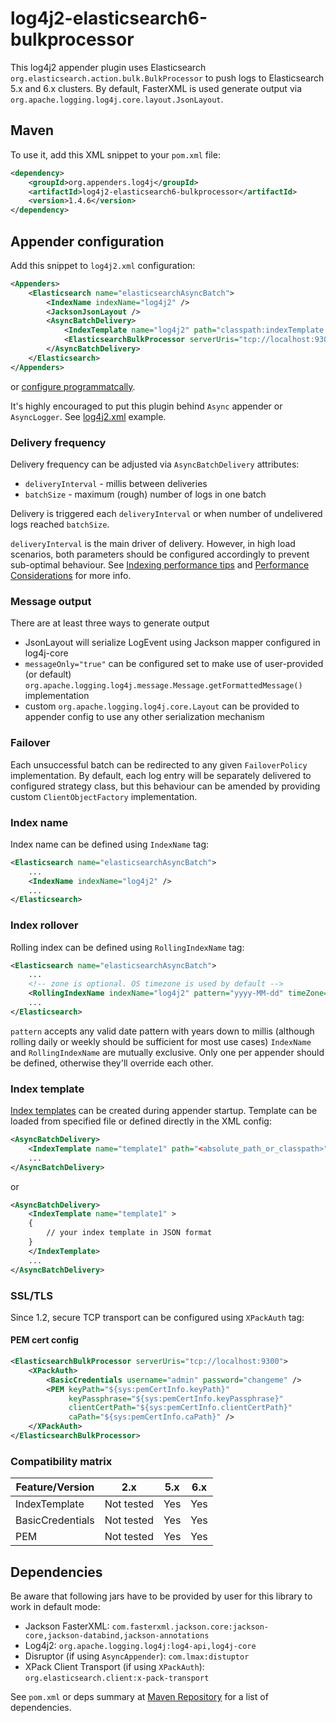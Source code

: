 # log4j2-elasticsearch6-bulkprocessor
This log4j2 appender plugin uses Elasticsearch `org.elasticsearch.action.bulk.BulkProcessor` to push logs to Elasticsearch 5.x and 6.x clusters. By default, FasterXML is used generate output via `org.apache.logging.log4j.core.layout.JsonLayout`.

## Maven

To use it, add this XML snippet to your `pom.xml` file:
```xml
<dependency>
    <groupId>org.appenders.log4j</groupId>
    <artifactId>log4j2-elasticsearch6-bulkprocessor</artifactId>
    <version>1.4.6</version>
</dependency>
```

## Appender configuration

Add this snippet to `log4j2.xml` configuration:
```xml
<Appenders>
    <Elasticsearch name="elasticsearchAsyncBatch">
        <IndexName indexName="log4j2" />
        <JacksonJsonLayout />
        <AsyncBatchDelivery>
            <IndexTemplate name="log4j2" path="classpath:indexTemplate.json" />
            <ElasticsearchBulkProcessor serverUris="tcp://localhost:9300" />
        </AsyncBatchDelivery>
    </Elasticsearch>
</Appenders>
```

or [configure programmatcally](https://github.com/rfoltyns/log4j2-elasticsearch/blob/master/log4j2-elasticsearch6-bulkprocessor/src/test/java/org/appenders/log4j2/elasticsearch/bulkprocessor/smoke/SmokeTest.java).

It's highly encouraged to put this plugin behind `Async` appender or `AsyncLogger`. See [log4j2.xml](https://github.com/rfoltyns/log4j2-elasticsearch/blob/master/log4j2-elasticsearch6-bulkprocessor/src/test/resources/log4j2.xml) example.

### Delivery frequency
Delivery frequency can be adjusted via `AsyncBatchDelivery` attributes:
* `deliveryInterval` - millis between deliveries
* `batchSize` - maximum (rough) number of logs in one batch

Delivery is triggered each `deliveryInterval` or when number of undelivered logs reached `batchSize`.

`deliveryInterval` is the main driver of delivery. However, in high load scenarios, both parameters should be configured accordingly to prevent sub-optimal behaviour. See [Indexing performance tips](https://www.elastic.co/guide/en/elasticsearch/guide/current/indexing-performance.html) and [Performance Considerations](https://www.elastic.co/blog/performance-considerations-elasticsearch-indexing) for more info.

### Message output
There are at least three ways to generate output
* JsonLayout will serialize LogEvent using Jackson mapper configured in log4j-core
* `messageOnly="true"` can be configured set to make use of user-provided (or default) `org.apache.logging.log4j.message.Message.getFormattedMessage()` implementation
* custom `org.apache.logging.log4j.core.Layout` can be provided to appender config to use any other serialization mechanism

### Failover
Each unsuccessful batch can be redirected to any given `FailoverPolicy` implementation. By default, each log entry will be separately delivered to configured strategy class, but this behaviour can be amended by providing custom `ClientObjectFactory` implementation.

### Index name
Index name can be defined using `IndexName` tag:

```xml
<Elasticsearch name="elasticsearchAsyncBatch">
    ...
    <IndexName indexName="log4j2" />
    ...
</Elasticsearch>
```

### Index rollover
Rolling index can be defined using `RollingIndexName` tag:

```xml
<Elasticsearch name="elasticsearchAsyncBatch">
    ...
    <!-- zone is optional. OS timezone is used by default -->
    <RollingIndexName indexName="log4j2" pattern="yyyy-MM-dd" timeZone="Europe/Warsaw" />
    ...
</Elasticsearch>
```

`pattern` accepts any valid date pattern with years down to millis (although rolling daily or weekly should be sufficient for most use cases)
`IndexName` and `RollingIndexName` are mutually exclusive. Only one per appender should be defined, otherwise they'll override each other.

### Index template
[Index templates](https://www.elastic.co/guide/en/elasticsearch/reference/6.x/indices-templates.html) can be created during appender startup. Template can be loaded from specified file or defined directly in the XML config:

```xml
<AsyncBatchDelivery>
    <IndexTemplate name="template1" path="<absolute_path_or_classpath>" />
    ...
</AsyncBatchDelivery>
```
or
```xml
<AsyncBatchDelivery>
    <IndexTemplate name="template1" >
    {
        // your index template in JSON format
    }
    </IndexTemplate>
    ...
</AsyncBatchDelivery>
```

### SSL/TLS
Since 1.2, secure TCP transport can be configured using `XPackAuth` tag:

#### PEM cert config
```xml
<ElasticsearchBulkProcessor serverUris="tcp://localhost:9300">
    <XPackAuth>
        <BasicCredentials username="admin" password="changeme" />
        <PEM keyPath="${sys:pemCertInfo.keyPath}"
             keyPassphrase="${sys:pemCertInfo.keyPassphrase}"
             clientCertPath="${sys:pemCertInfo.clientCertPath}"
             caPath="${sys:pemCertInfo.caPath}" />
    </XPackAuth>
</ElasticsearchBulkProcessor>
```

### Compatibility matrix

Feature/Version | 2.x | 5.x | 6.x
------------ | ------------- | ------------- | -------------
IndexTemplate | Not tested| Yes | Yes
BasicCredentials | Not tested | Yes | Yes
PEM | Not tested | Yes | Yes

## Dependencies

Be aware that following jars have to be provided by user for this library to work in default mode:
* Jackson FasterXML: `com.fasterxml.jackson.core:jackson-core,jackson-databind,jackson-annotations`
* Log4j2: `org.apache.logging.log4j:log4-api,log4j-core`
* Disruptor (if using `AsyncAppender`): `com.lmax:distuptor`
* XPack Client Transport (if using `XPackAuth`): `org.elasticsearch.client:x-pack-transport`

See `pom.xml` or deps summary at [Maven Repository](https://mvnrepository.com/artifact/org.appenders.log4j/log4j2-elasticsearch5-bulkprocessor/latest) for a list of dependencies.
